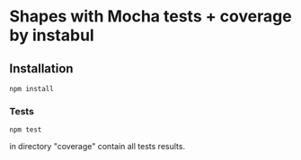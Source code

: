 # Shapes with Mocha tests + coverage by instabul

## Installation

```
npm install
```

### Tests

```
npm test
```

in directory "coverage" contain all tests results.